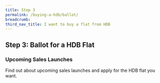 ```yaml
---
title: Step 3
permalink: /buying-a-hdb/ballot/
breadcrumb: 
third_nav_title: I want to buy a flat from HDB
---
```


## Step 3: Ballot for a HDB Flat

### Upcoming Sales Launches

Find out about upcoming sales launches and apply for the HDB flat you want.

